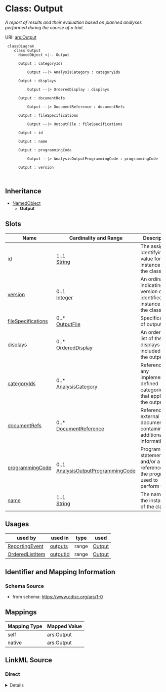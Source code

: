 # Class: Output


_A report of results and their evaluation based on planned analyses performed during the course of a trial._





URI: [ars:Output](https://www.cdisc.org/ars/1-0/Output)



```mermaid
 classDiagram
    class Output
      NamedObject <|-- Output
      
      Output : categoryIds
        
          Output --|> AnalysisCategory : categoryIds
        
      Output : displays
        
          Output --|> OrderedDisplay : displays
        
      Output : documentRefs
        
          Output --|> DocumentReference : documentRefs
        
      Output : fileSpecifications
        
          Output --|> OutputFile : fileSpecifications
        
      Output : id
        
      Output : name
        
      Output : programmingCode
        
          Output --|> AnalysisOutputProgrammingCode : programmingCode
        
      Output : version
        
      
```





## Inheritance
* [NamedObject](NamedObject.md)
    * **Output**



## Slots

| Name | Cardinality and Range | Description | Inheritance |
| ---  | --- | --- | --- |
| [id](id.md) | 1..1 <br/> [String](String.md) | The assigned identifying value for the instance of the class | direct |
| [version](version.md) | 0..1 <br/> [Integer](Integer.md) | An ordinal indicating the version of the identified instance of the class | direct |
| [fileSpecifications](fileSpecifications.md) | 0..* <br/> [OutputFile](OutputFile.md) | Specifications of output files | direct |
| [displays](displays.md) | 0..* <br/> [OrderedDisplay](OrderedDisplay.md) | An ordered list of the displays included in the output | direct |
| [categoryIds](categoryIds.md) | 0..* <br/> [AnalysisCategory](AnalysisCategory.md) | References to any implementer-defined categories that apply to the output | direct |
| [documentRefs](documentRefs.md) | 0..* <br/> [DocumentReference](DocumentReference.md) | References to external documents containing additional information | direct |
| [programmingCode](programmingCode.md) | 0..1 <br/> [AnalysisOutputProgrammingCode](AnalysisOutputProgrammingCode.md) | Programming statements and/or a reference to the program used to perform the ... | direct |
| [name](name.md) | 1..1 <br/> [String](String.md) | The name for the instance of the class | [NamedObject](NamedObject.md) |





## Usages

| used by | used in | type | used |
| ---  | --- | --- | --- |
| [ReportingEvent](ReportingEvent.md) | [outputs](outputs.md) | range | [Output](Output.md) |
| [OrderedListItem](OrderedListItem.md) | [outputId](outputId.md) | range | [Output](Output.md) |






## Identifier and Mapping Information







### Schema Source


* from schema: https://www.cdisc.org/ars/1-0





## Mappings

| Mapping Type | Mapped Value |
| ---  | ---  |
| self | ars:Output |
| native | ars:Output |





## LinkML Source

<!-- TODO: investigate https://stackoverflow.com/questions/37606292/how-to-create-tabbed-code-blocks-in-mkdocs-or-sphinx -->

### Direct

<details>
```yaml
name: Output
description: A report of results and their evaluation based on planned analyses performed
  during the course of a trial.
from_schema: https://www.cdisc.org/ars/1-0
rank: 1000
is_a: NamedObject
slots:
- id
- version
- fileSpecifications
- displays
- categoryIds
- documentRefs
- programmingCode
slot_usage:
  categoryIds:
    name: categoryIds
    description: References to any implementer-defined categories that apply to the
      output.
    domain_of:
    - Analysis
    - Output
  programmingCode:
    name: programmingCode
    description: Programming statements and/or a reference to the program used to
      perform the specific output.
    domain_of:
    - Analysis
    - Output

```
</details>

### Induced

<details>
```yaml
name: Output
description: A report of results and their evaluation based on planned analyses performed
  during the course of a trial.
from_schema: https://www.cdisc.org/ars/1-0
rank: 1000
is_a: NamedObject
slot_usage:
  categoryIds:
    name: categoryIds
    description: References to any implementer-defined categories that apply to the
      output.
    domain_of:
    - Analysis
    - Output
  programmingCode:
    name: programmingCode
    description: Programming statements and/or a reference to the program used to
      perform the specific output.
    domain_of:
    - Analysis
    - Output
attributes:
  id:
    name: id
    description: The assigned identifying value for the instance of the class.
    from_schema: https://www.cdisc.org/ars/1-0
    rank: 1000
    identifier: true
    alias: id
    owner: Output
    domain_of:
    - ReportingEvent
    - AnalysisCategorization
    - AnalysisCategory
    - Analysis
    - AnalysisMethod
    - Operation
    - ReferencedOperationRelationship
    - Output
    - OutputDisplay
    - DisplaySubSection
    - AnalysisSet
    - GroupingFactor
    - Group
    - DataSubset
    - ReferenceDocument
    - TerminologyExtension
    - SponsorTerm
    range: string
    required: true
  version:
    name: version
    description: An ordinal indicating the version of the identified instance of the
      class.
    from_schema: https://www.cdisc.org/ars/1-0
    rank: 1000
    alias: version
    owner: Output
    domain_of:
    - ReportingEvent
    - Analysis
    - Output
    - OutputDisplay
    range: integer
  fileSpecifications:
    name: fileSpecifications
    description: Specifications of output files.
    from_schema: https://www.cdisc.org/ars/1-0
    rank: 1000
    multivalued: true
    alias: fileSpecifications
    owner: Output
    domain_of:
    - Output
    range: OutputFile
    inlined: true
    inlined_as_list: true
  displays:
    name: displays
    description: An ordered list of the displays included in the output.
    from_schema: https://www.cdisc.org/ars/1-0
    rank: 1000
    multivalued: true
    list_elements_ordered: true
    alias: displays
    owner: Output
    domain_of:
    - Output
    range: OrderedDisplay
    inlined: true
    inlined_as_list: true
  categoryIds:
    name: categoryIds
    description: References to any implementer-defined categories that apply to the
      output.
    from_schema: https://www.cdisc.org/ars/1-0
    rank: 1000
    multivalued: true
    alias: categoryIds
    owner: Output
    domain_of:
    - Analysis
    - Output
    range: AnalysisCategory
    required: false
    inlined: false
  documentRefs:
    name: documentRefs
    description: References to external documents containing additional information.
    from_schema: https://www.cdisc.org/ars/1-0
    rank: 1000
    multivalued: true
    alias: documentRefs
    owner: Output
    domain_of:
    - Analysis
    - AnalysisMethod
    - Output
    range: DocumentReference
    inlined: true
    inlined_as_list: true
  programmingCode:
    name: programmingCode
    description: Programming statements and/or a reference to the program used to
      perform the specific output.
    from_schema: https://www.cdisc.org/ars/1-0
    rank: 1000
    alias: programmingCode
    owner: Output
    domain_of:
    - Analysis
    - Output
    range: AnalysisOutputProgrammingCode
  name:
    name: name
    description: The name for the instance of the class.
    from_schema: https://www.cdisc.org/ars/1-0
    rank: 1000
    alias: name
    owner: Output
    domain_of:
    - NamedObject
    range: string
    required: true

```
</details>